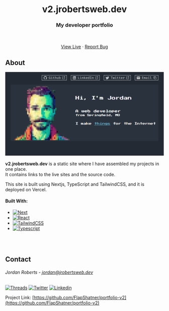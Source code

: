<a name="readme-top"></a>

<h1 align="center">v2.jrobertsweb.dev</h1>

  <h3 align="center">My developer portfolio</h3> 
    <br />
    <br />
    <div align='center'>   
        <a href="https://v2.jrobertsweb.dev/">View Live</a>
        ·
        <a href="https://github.com/FlapShatner/portfolio-v2/issues">Report Bug</a> 
   </div>

<!-- ABOUT THE PROJECT -->

## About

[![Link Pile Screen Shot][product-screenshot]](https://v2.jrobertsweb.dev/)

**v2.jrobertsweb.dev** is a static site where I have assembled my projects in one place.
<br />
It contains links to the live sites and the source code.

This site is built using Nextjs, TypeScript and TailwindCSS, and it is deployed on Vercel.

#### Built With:

- [![Next][Next.js]][Next-url]
- [![React][React.js]][React-url]
- [![TailwindCSS][TailwindCSS]][Tailwind-url]
- [![Typescript][Typescript]][Typescript-url]

<br />
<br />

## Contact

###### Jordan Roberts - jordan@jrobertsweb.dev

[![Threads][Threads]][Threads-url] [![Twitter][Twitter]][Twitter-url] [![Linkedin][Linkedin]][Linkedin-url]

Project Link: [https://github.com/FlapShatner/portfolio-v2](https://github.com/FlapShatner/portfolio-v2)

<!-- MARKDOWN LINKS & IMAGES -->
<!-- https://www.markdownguide.org/basic-syntax/#reference-style-links -->

[Linkedin-url]: https://linkedin.com/in/jordanrobertswebdev
[Linkedin]: https://img.shields.io/badge/LinkedIn-0A66C2?logo=linkedin&logoColor=fff&style=flat-square
[product-screenshot]: public/screen.png
[Next.js]: https://img.shields.io/badge/next.js-000000?style=flat-square&logo=nextdotjs&logoColor=white
[Next-url]: https://nextjs.org/
[React.js]: https://img.shields.io/badge/React-20232A?style=flat-square&logo=react&logoColor=61DAFB
[React-url]: https://reactjs.org/
[TailwindCSS]: https://img.shields.io/badge/tailwindcss-%2338B2AC.svg?style=flat-square&logo=tailwind-css&logoColor=white
[Tailwind-url]: https://tailwindcss.com/
[TypeScript]: https://img.shields.io/badge/typescript-%23007ACC.svg?style=flat-square&logo=typescript&logoColor=white
[TypeScript-url]: https://www.typescriptlang.org/
[Vercel]: https://img.shields.io/badge/vercel-%23000000.svg?style=flat-square&logo=vercel&logoColor=white
[Vercel-url]: https://vercel.com/
[Threads]: https://img.shields.io/badge/Threads-000?logo=threads&logoColor=fff&style=flat-square
[Threads-url]: https://threads.net/@jordan_robots
[Twitter]: https://img.shields.io/badge/Twitter-1D9BF0?logo=twitter&logoColor=fff&style=flat-square
[Twitter-url]: https://twitter.com/jRobertsWebDev
